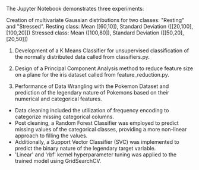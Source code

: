 The Jupyter Notebook demonstrates three experiments:

Creation of multivariate Gaussian distributions for two classes: "Resting" and "Stressed".
Resting class: Mean ([60,10]), Standard Deviation ([[20,100],[100,20]])
Stressed class: Mean ([100,80]), Standard Deviation ([[50,20],[20,50]])

1) Development of a K Means Classifier for unsupervised classification of the normally distributed data called from classifiers.py.

2) Design of a Principal Component Analysis method to reduce feature size on a plane for the iris dataset called from feature_reduction.py.

3) Performance of Data Wrangling with the Pokemon Dataset and prediction of the legendary nature of Pokemons based on their numerical and categorical features.
- Data cleaning included the utilization of frequency encoding to categorize missing categorical columns.
- Post cleaning, a Random Forest Classifier was employed to predict missing values of the categorical classes, providing a more non-linear approach to filling the values.
- Additionally, a Support Vector Classifier (SVC) was implemented to predict the binary nature of the legendary target variable.
- 'Linear' and 'rbf' kernel hyperparameter tuning was applied to the trained model using GridSearchCV.
